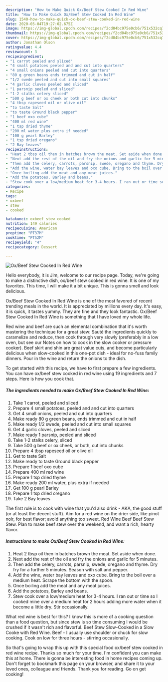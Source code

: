 ```yaml
---
description: "How to Make Quick Ox/Beef Stew Cooked In Red Wine"
title: "How to Make Quick Ox/Beef Stew Cooked In Red Wine"
slug: 1540-how-to-make-quick-ox-beef-stew-cooked-in-red-wine
date: 2020-05-04T19:27:02.675Z
image: https://img-global.cpcdn.com/recipes/f2cd04bc975e0cb6/751x532cq70/oxbeef-stew-cooked-in-red-wine-recipe-main-photo.jpg
thumbnail: https://img-global.cpcdn.com/recipes/f2cd04bc975e0cb6/751x532cq70/oxbeef-stew-cooked-in-red-wine-recipe-main-photo.jpg
cover: https://img-global.cpcdn.com/recipes/f2cd04bc975e0cb6/751x532cq70/oxbeef-stew-cooked-in-red-wine-recipe-main-photo.jpg
author: Jonathan Olson
ratingvalue: 4.4
reviewcount: 3
recipeingredient:
- "1 carrot peeled and sliced"
- "4 small potatoes peeled and and cut into quarters"
- "4 small onions peeled and cut into quarters"
- "80 g green beans ends trimmed and cut in half"
- "1/2 swede peeled and cut into small squares"
- "4 garlic cloves peeled and sliced"
- "1 parsnip peeled and sliced"
- "1-2 stalks celery sliced"
- "500 g beef or ox cheek or both cut into chunks"
- "4 tbsp rapeseed oil or olive oil"
- "to taste Salt"
- "to taste Ground black pepper"
- "1 beef oxo cube"
- "400 ml red wine"
- "1 tsp dried thyme"
- "200 ml water plus extra if needed"
- "100 g pearl Barley"
- "1 tsp dried oregano"
- "2 Bay leaves"
recipeinstructions:
- "Heat 2 tbsp oil then in batches brown the meat. Set aside when done."
- "Next add the rest of the oil and fry the onions and garlic for 5 minutes."
- "Then add the celery, carrots, parsnip, swede, oregano and thyme. Dry fry for a further 5 minutes. Season with salt and pepper."
- "Add the wine, water bay leaves and oxo cube. Bring to the boil over a medium heat. Scrape the bottom with the spoon."
- "Once boiling add the meat and any meat juices."
- "Add the potatoes, Barley and beans."
- "Stew cook over a low/medium heat for 3-4 hours. I ran out or time so I cooked mine over a medium heat for 2 hours adding more water when it become a little dry. Stir occasionally."
categories:
- Recipe
tags:
- oxbeef
- stew
- cooked

katakunci: oxbeef stew cooked 
nutrition: 149 calories
recipecuisine: American
preptime: "PT37M"
cooktime: "PT52M"
recipeyield: "4"
recipecategory: Dessert

---
```



![Ox/Beef Stew Cooked In Red Wine](https://img-global.cpcdn.com/recipes/f2cd04bc975e0cb6/751x532cq70/oxbeef-stew-cooked-in-red-wine-recipe-main-photo.jpg)

Hello everybody, it is Jim, welcome to our recipe page. Today, we're going to make a distinctive dish, ox/beef stew cooked in red wine. It is one of my favorites. This time, I will make it a bit unique. This is gonna smell and look delicious.

Ox/Beef Stew Cooked In Red Wine is one of the most favored of recent trending meals in the world. It is appreciated by millions every day. It's easy, it is quick, it tastes yummy. They are fine and they look fantastic. Ox/Beef Stew Cooked In Red Wine is something that I have loved my whole life.

Red wine and beef are such an elemental combination that it&#39;s worth mastering the technique for a great stew: Sauté the ingredients quickly to caramelize and reduce, then cook through very slowly (preferably in a low oven, but see our Notes on how to cook in the slow cooker or pressure cooker). Beef skirt and shin are great value cuts, and become particularly delicious when slow-cooked in this one-pot dish - ideal for no-fuss family dinners. Pour in the wine and return the onions to the dish.


To get started with this recipe, we have to first prepare a few ingredients. You can have ox/beef stew cooked in red wine using 19 ingredients and 7 steps. Here is how you cook that.

<!--inarticleads1-->

##### The ingredients needed to make Ox/Beef Stew Cooked In Red Wine:

1. Take 1 carrot, peeled and sliced
1. Prepare 4 small potatoes, peeled and and cut into quarters
1. Get 4 small onions, peeled and cut into quarters
1. Make ready 80 g green beans, ends trimmed and cut in half
1. Make ready 1/2 swede, peeled and cut into small squares
1. Get 4 garlic cloves, peeled and sliced
1. Make ready 1 parsnip, peeled and sliced
1. Take 1-2 stalks celery, sliced
1. Take 500 g beef or ox cheek, or both, cut into chunks
1. Prepare 4 tbsp rapeseed oil or olive oil
1. Get to taste Salt
1. Make ready to taste Ground black pepper
1. Prepare 1 beef oxo cube
1. Prepare 400 ml red wine
1. Prepare 1 tsp dried thyme
1. Make ready 200 ml water, plus extra if needed
1. Get 100 g pearl Barley
1. Prepare 1 tsp dried oregano
1. Take 2 Bay leaves


The first rule is to cook with wine that you&#39;d also drink - AKA, the good stuff (or at least the decent stuff). Aim for a red wine on the drier side, like pinot noir, for best flavor; avoid anything too sweet. Red Wine Beef Beef Stew Stew. Plan to make beef stew over the weekend, and want a rich, hearty flavor. 

<!--inarticleads2-->

##### Instructions to make Ox/Beef Stew Cooked In Red Wine:

1. Heat 2 tbsp oil then in batches brown the meat. Set aside when done.
1. Next add the rest of the oil and fry the onions and garlic for 5 minutes.
1. Then add the celery, carrots, parsnip, swede, oregano and thyme. Dry fry for a further 5 minutes. Season with salt and pepper.
1. Add the wine, water bay leaves and oxo cube. Bring to the boil over a medium heat. Scrape the bottom with the spoon.
1. Once boiling add the meat and any meat juices.
1. Add the potatoes, Barley and beans.
1. Stew cook over a low/medium heat for 3-4 hours. I ran out or time so I cooked mine over a medium heat for 2 hours adding more water when it become a little dry. Stir occasionally.


What red wine is best for this? I know this is more of a cooking question than a food question, but since stew is so time consuming I would be crushed if it wasn&#39;t rich and flavorful. Beef Stew Slow-Cooked in a Slow Cooke with Red Wine. Beef - I usually use shoulder or chuck for slow cooking. Cook on low for three hours - stirring occasionally. 

So that's going to wrap this up with this special food ox/beef stew cooked in red wine recipe. Thanks so much for your time. I'm confident you can make this at home. There is gonna be interesting food in home recipes coming up. Don't forget to bookmark this page on your browser, and share it to your loved ones, colleague and friends. Thank you for reading. Go on get cooking!
